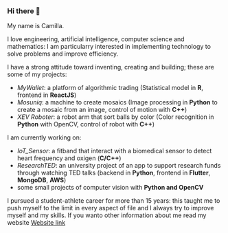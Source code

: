 ### Hi there 👋
My name is Camilla. 

I love engineering, artificial intelligence, computer science and mathematics: I am particularry interested in implementing technology to solve problems and improve efficiency.

I have a strong attitude toward inventing, creating and building; these are some of my projects:
- *MyWallet*: a platform of algorithmic trading (Statistical model in **R**, frontend in **ReactJS**)
- *Mosuniq*: a machine to create mosaics (Image processing in **Python** to create a mosaic from an image, control of motion with **C++**)
- *XEV Roboter*: a robot arm that sort balls by color (Color recognition in **Python** with OpenCV, control of robot with **C++**)

I am currently working on:
- *IoT_Sensor*: a fitband that interact with a biomedical sensor to detect heart frequency and oxigen (**C/C++**)
- *ResearchTED*: an university project of an app to support research funds through watching TED talks (backend in **Python**, frontend in **Flutter**, **MongoDB**, **AWS**)
- some small projects of computer vision with **Python and OpenCV**

I pursued a student-athlete career for more than 15 years: this taught me to push myself to the limit in every aspect of file and I always try to improve myself and my skills. If you wanto other information about me read my website [Website link](https://camillamazzoleni.com/)

<!--
**CamillaMazzoleni/CamillaMazzoleni** is a ✨ _special_ ✨ repository because its `README.md` (this file) appears on your GitHub profile.

Here are some ideas to get you started:

- 🔭 I’m currently working on ...
- 🌱 I’m currently learning ...
- 👯 I’m looking to collaborate on ...
- 🤔 I’m looking for help with ...
- 💬 Ask me about ...
- 📫 How to reach me: ...
- 😄 Pronouns: ...
- ⚡ Fun fact: ...
-->

